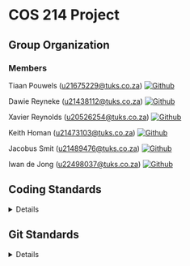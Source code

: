 # COS 214 Project

## Group Organization
### Members

Tiaan Pouwels (u21675229@tuks.co.za) [![Github](https://img.shields.io/badge/-@Tiaan2-181717?style&logo=GitHub)](https://github.com/Tiaan2)

Dawie Reyneke (u21438112@tuks.co.za) [![Github](https://img.shields.io/badge/-@ReynekeD-181717?style&logo=GitHub)](https://github.com/ReynekeD)

Xavier Reynolds (u20526254@tuks.co.za) [![Github](https://img.shields.io/badge/-@Xavier893-181717?style&logo=GitHub)](https://github.com/Xavier893)

Keith Homan (u21473103@tuks.co.za) [![Github](https://img.shields.io/badge/-@d1scrd-181717?style&logo=GitHub)](https://github.com/d1scrd)

Jacobus Smit (u21489476@tuks.co.za) [![Github](https://img.shields.io/badge/-@SW1F7YY-181717?style&logo=GitHub)](https://github.com/SW1F7YY)

Iwan de Jong (u22498037@tuks.co.za) [![Github](https://img.shields.io/badge/-@iwandejong-181717?style&logo=GitHub)](https://github.com/iwandejong)


## Coding Standards

<details>

### 1. Organizational

**1.1. Use a version control system**

- Never keep files checked out for long periods (small incremental updates (see Git Standards 1.1. for more info)).
- Ensure that checked-in code doesn't break the build (Github Actions doesn't do everything).

**1.2. Code Reviews**

- Peer-review other's work so that you understand what is going on and ensure their code isn't breaking your code.
- Make a Github issue to describe the problem and assign the responsible person to the issue.

**1.3. File Names**

Filenames should be all lowercase and can include underscores. 

Examples of acceptable file names:

`my_useful_class.cpp`
`myusefulclass.cpp`

### 2. Design Style

**2.1. Give entity *one* cohesive responsibility**

- For each entity, focus on one thing at a time.
- Give each entity (variable (member), class, function) one well-defined responsibility.
- As the entity grows, the scope increases, but it should not diverge.

**2.2. KISS (Keep It Simple Software)**

- Correct is better than fast. 
- Simple is better than complex.
- Clear is better than cute.
- Safe is better than insecure

**2.3. Minimize global and shared data**

Sharing causes contention. Avoid shared data, like global data. This increases coupling which reduces maintainability.

**2.4. Ensure resources are owned by objects**

Never allocate more than one resource (pointer) in a single statement. This eases the process of memory deallocation.

**2.5. Optimize for the reader, not the writer**

More time is spent reading code than writing it.

### 3. Coding Style

**3.1. Use `const`proactively**

`const` (immutable) variables are easier to understand and to track. It's safe and checked at compile time.

**3.2. Declare Variables as locally as possible**

Variables introduce state, and you should have to deal with as little state as possible, with lifetimes as short as possible.

**3.3. Always initialize variables**

This is a common source of C++ hotfixs. Initialize variables upon definition.

**3.4. Avoid long functions**

Excessively long functions and nested code blocks are often caused by failing to give one function one cohesive responsibility (As explained in **2.1**).

**3.5. Minimize Definitional Dependencies**

Don’t be over-dependent: Don’t #include a definition when it is not needed (or included by its parent anyways).

**3.6. Always write internal #include guards**

Prevent unintended multiple inclusions by using #include guards.

**3.7. Don't use `using namespace std;`**

Rather use a using-declaration which lets you use cout/cin/string without qualification
```c++
using std::cout; 
cout << "Values:";
```

### 4. Functions and Operators
**4.1. Order parameters according to their value, pointer or reference**

Distinguish among input, output, and input/output parameters, and between value and reference parameters.

**4.2. Avoid overloaded operators as far as possible**

Overload operators only for good reasons. It's easy to misuse operator overloading and cause confusion among fellow coders.

### 5. Class Design and Inheritance
**5.1. Use design patterns!**

Because we should xD.

**5.2. Each `new` should be coupled with an `delete`**

Basic thought for memory deallocation.

**5.3. The `#define` guard**

As an example, the file `foo/src/bar/baz.h` in project `foo` should have the following guard:
```c++
#ifndef FOO_BAR_BAZ_H_
#define FOO_BAR_BAZ_H_

...

#endif  // FOO_BAR_BAZ_H_
```

**5.4. Declaration Order**

Within each section, prefer grouping similar kinds of declarations together, and prefer the following order:

- Types and type aliases (typedef, using, enum, nested structs and classes, and friend types)
- (Optionally, for structs only) non-static data members
- Static constants
- Factory functions
- Constructors and assignment operators
- Destructor
- All other functions (static and non-static member functions, and friend functions)
- All other data members (static and non-static)

### 6. Construction, Destruction and Copying ###
**6.1. Define and initialize member variables in the same order**

Agree with your constructor's parameters: member variables are initialized in the order they are declared.

### 7. Error Handling and Exceptions
Prefer using exceptions over `cout`. This keeps the output clean.

### Sources
http://micro-os-plus.github.io/develop/sutter-101/ <br>

https://google.github.io/styleguide/cppguide.html <br>

https://stackoverflow.com/questions/1452721/why-is-using-namespace-std-considered-bad-practice
</details>

## Git Standards

<details>

### 1. Repository Rules
- Clone the Organization's repo.
- Reduce the frequency of pull requests unless the advancement is impeded by a required feature from a particular team member.

**1.1. Basic Workflow**
1. Make sure to fetch latest updates from the organization's repo onto your forked repo by running 
```
git fetch origin && git merge origin/dev
```
2. **Make sure you are working in `origin/dev`**
2. Commit frequently to the respective branch, but also narrow-down commits to provide clarity
3. After a night's work, create a pull request to merge onto organization's repo such that other members can sync with your latest changes.
4. **Make sure your pull request directs to the correct branch**

Example workflow:
When working on the `dev` branch, use `git fetch origin`. You can make your own branches in your forked repo as needed.

### 2. Committing Code
- Make atomic commits of changes, even across multiple files, in logical units. That is, as much as possible, each commit should be focused on one specific purpose.
- As much as possible, make sure a commit does not contain unnecessary whitespace changes. This can be checked as follows:
```
$ git diff --check
```

### 3. Commit Messages
For consistency, try and use the imperative present tense when creating a message. Examples:

- Use "Add tests for" instead of "I added tests for"
- Use "Change x to y" instead of "Changed x to y"

### 4. Branching

### 4.1. Main Branches
Our main repository will have `main` as the evergreen branch.

### 4.2. Supporting Branches
To aid in ease of tracking new features, a few sub-branches have been added:
- Feature branches
- Dev branches
- Hotfix branches

These branches may have a limited lifetime and will be removed eventually.

### 4.3. Feature Branches
**4.3.1. Naming Convention**

Feature Branches must be named `feature-<featureClassification>` (referred to as `feature-id`). 

**4.3.2. Merging Feature Branches**

These feature-branches must be merged onto the `dev`-branch.

```
$ git checkout -b feature-id dev    // creates a local branch for the new feature
$ git push origin feature-id        // makes the new feature remotely available                
```

And for actually merging onto `dev`-branch:
```
$ git merge dev
```

When development on the feature is complete, the lead (or engineer in charge) should merge changes into master and then make sure the remote branch is deleted.
```
$ git checkout dev                  // change to the master branch  
$ git merge --no-ff feature-id      // makes sure to create a commit object during merge
$ git push origin dev               // push merge changes
$ git push origin :feature-id       // deletes the remote branch
```

### 4.4. Hotfix Branches
**4.4.1. Naming Convention**

Feature Branches must be named `hotfix-<hotfixClassification>` (referred to as `hotfix-id`). 

**4.4.2. Merging Hotfix Branches**

These hotfix-branches must be merged onto the `main`-branch.

```
$ git checkout -b hotfix-id master                     // creates a local branch for the new hotfix
$ git push origin hotfix-id                            // makes the new hotfix remotely available
```

And for actually merging onto the `main`-branch:
```
$ git merge master                                  // merges changes from master into hotfix branch
```

When development on the hotfix is complete, [the Lead] should merge changes into master and then make sure the remote branch is deleted.
```
$ git checkout master                               // change to the master branch  
$ git merge --no-ff hotfix-id                          // makes sure to create a commit object during merge
$ git push origin master                            // push merge changes
$ git push origin :hotfix-id                           // deletes the remote branch
```

### Sources
https://gist.github.com/digitaljhelms/4287848 <br>

https://gist.github.com/digitaljhelms/3761873 <br>

</details>
